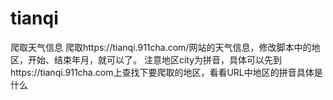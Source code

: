 # tianqi
爬取天气信息
爬取https://tianqi.911cha.com/网站的天气信息，修改脚本中的地区，开始、结束年月，就可以了。
注意地区city为拼音，具体可以先到https://tianqi.911cha.com上查找下要爬取的地区，看看URL中地区的拼音具体是什么
